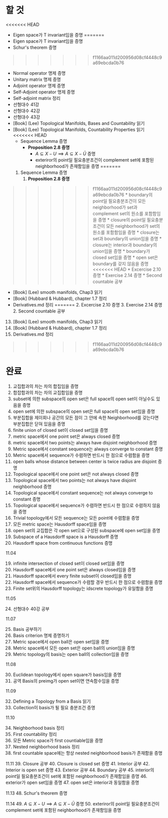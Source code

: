 # 할 것
<<<<<<< HEAD
* Eigen space가 T invariant임을 증명 
=======
* Eigen space가 T invariant임을 증명
* Schur's theorem 증명
>>>>>>> f1166aa011d200956d08cf4448c9a69ebcda0b76
* Normal operator 명제 증명
* Unitary matrix 명제 증명
* Adjoint operator 명제 증명
* Self-Adjoint operator 명제 증명
* Self-adjoint matrix 정리
* 선형대수 41강
* 선형대수 42강
* 선형대수 43강
* [Book] (Lee) Topological Manifolds, Bases and Countability 읽기
* [Book] (Lee) Topological Manifolds, Countability Properties 읽기
<<<<<<< HEAD
    * Sequence Lemma 증명
       * **Proposition 2.8 증명**
          * $A \subseteq X-U \implies A \subseteq X-\bar{U}$ 증명
          * exteriror의 point일 필요충분조건이 complement set에 포함된 neighborhood가 존재함임을 증명
=======
    1. Sequence Lemma 증명
       1. **Proposition 2.8 증명**
>>>>>>> f1166aa011d200956d08cf4448c9a69ebcda0b76
          * boundary의 point일 필요충분조건이 모든 neighborhood가 set과 complement set의 원소를 포함함임을 증명
          * closure의 point일 필요충분조건이 모든 neighborhood가 set의 원소를 포함함임을 증명
          * closure는 set과 boundary의 union임을 증명
          * closure는 interior과 boundary의 union임을 증명
          * boundary가 closed set임을 증명
          *  open set은 boundary를 갖지 않음을 증명
<<<<<<< HEAD
       * Excercise 2.10 증명
       * Exercise 2.14 증명
    * Second countable 공부
*  [Book] (Lee) smooth manifolds, Chap3 읽기
*  [Book] (Hubbard & Hubbard), chapter 1.7 정리
*  Derivatives.md 정리
=======
       2. Excercise 2.10 증명
       3. Exercise 2.14 증명
    2. Second countable 공부
13. [Book] (Lee) smooth manifolds, Chap3 읽기
14. [Book] (Hubbard & Hubbard), chapter 1.7 정리
15. Derivatives.md 정리
>>>>>>> f1166aa011d200956d08cf4448c9a69ebcda0b76


   

# 완료
1. 교집합과의 차는 차의 합집임을 증명
2. 합잡합과의 차는 차의 교집합임을 증명
3. subset에 의한 subspace의 open set은 full space의 open set이 아닐수도 있음을 증명 
4. open set에 의한 subspace의 open set은 full space의 open set임을 증명
5. 부분집합을 제이회나 공간의 모든 점이 그 안에 속한 Neighborhood를 갖는다면 부분집합은 닫혀 있음을 증명
6. finite union of closed set이 closed set임을 증명
7. metric space에서 one point set은 always closed 증명
8. metric space에서 two points는 always have disjoint neighborhood 증명
9.  Metric space에서 constant sequence는 always converge to constant 증명
10. Metric space에서 sequence가 수렴하면 반드시 한 점으로 수렴함을 증명
11. open balls whose distance between center is twice radius are disjoint 증명 
12. Topological space에서 one point set은 not always closed 증명
13. Topological space에서 two points는 not always have disjoint neighborhood 증명
14. Topological space에서 constant sequence는 not always converge to constant 증명
15. Topological space에서 sequence가 수렴하면 반드시 한 점으로 수렴하지 않음을 증명
16. Trivial topology에서 모든 sequence는 모든 point에 수렴함을 증명
17. 모든 metric space는 Hausdorff space임을 증명
18. open set의 교집합은 각 open set으로 구성된 subspace에 open set임을 증명 
19. Subspace of a Hausdorff space is a Hausdorff 증명
20. Hausdorff space from continuous functions 증명  

11.04

19. infinite intersection of closed set이 closed set임을 증명
20. Hausdorff space에서 one point set은 always closed임을 증명
21. Hausdorff space에서 every finite subset이 closed임을 증명
22. Hausdorff space에서 sequence가 수렴할 경우 반드시 한 점으로 수렴함을 증명
23. Finite set위의 Hausdorff topology는 idscrete topology가 유일함을 증명

11.05

24. 선형대수 40강 공부


11.07

25. Basis 공부하기
26. Basis criterion 명제 증명하기
27. Metric space에서 open ball은 open set임을 증명
28. Metric space에서 모든 open set은 open ball의 union임을 증명
29. Metric topology의 basis는 open ball의 collection임을 증명 

11.08

30. Euclidean topology에서 open square가 basis임을 증명
31. 공역 Basis의 preimg가 open set이면 연속함수임을 증명

11.09

32. Defining a Topology from a Basis 읽기
33. Collection이 basis가 될 필요 충분조건 증명

11.10

34. Neighborhood basis 정리
35. First countability 정리
36. 모든 Metric space가 first countiable임을 증명
37. Nested neighborhood basis 정리
38. first countable space에는 항상 nested neighborhood basis가 존재함을 증명

11.11
39. Closure 공부
40. Closure is closed set 증명
41. Interior 공부
42. Interior is open set 증명
43. Exterior 공부
44. Boundary 공부
45. interior의 point일 필요충분조건이 set에 포함된 neighborhood가 존재함임을 증명
46. exterior가 open set임을 증명
47. open set은 interior과 동일함을 증명

11.13
48. Schur's theorem 증명
    
11.14
49.  $A \subseteq X-U \implies A \subseteq X-\bar{U}$ 증명
50. exteriror의 point일 필요충분조건이 complement set에 포함된 neighborhood가 존재함임을 증명

